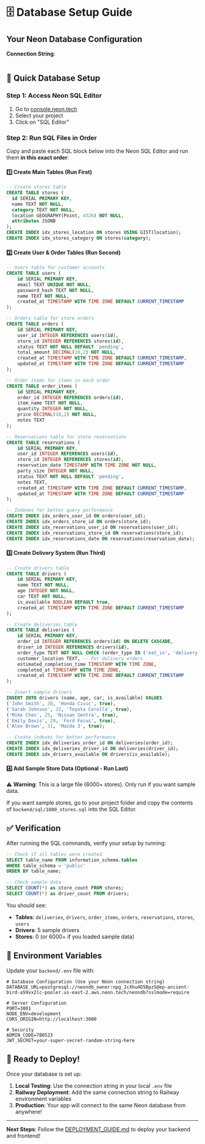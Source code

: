 # 🗄️ Database Setup Guide

## Your Neon Database Configuration

**Connection String**: 
```postgresql://neondb_owner:npg_JcXhu4D5BpzS@ep-ancient-bird-a59vx2lc-pooler.us-east-2.aws.neon.tech/neondb?sslmode=require
```

## 🚀 Quick Database Setup

### Step 1: Access Neon SQL Editor
1. Go to [console.neon.tech](https://console.neon.tech)
2. Select your project
3. Click on "SQL Editor"

### Step 2: Run SQL Files in Order

Copy and paste each SQL block below into the Neon SQL Editor and run them **in this exact order**:

#### 1️⃣ **Create Main Tables** (Run First)
```sql
-- Create stores table
CREATE TABLE stores (
  id SERIAL PRIMARY KEY,
  name TEXT NOT NULL,
  category TEXT NOT NULL,
  location GEOGRAPHY(Point, 4326) NOT NULL,
  attributes JSONB
);
CREATE INDEX idx_stores_location ON stores USING GIST(location);
CREATE INDEX idx_stores_category ON stores(category);
```

#### 2️⃣ **Create User & Order Tables** (Run Second)
```sql
-- Users table for customer accounts
CREATE TABLE users (
    id SERIAL PRIMARY KEY,
    email TEXT UNIQUE NOT NULL,
    password_hash TEXT NOT NULL,
    name TEXT NOT NULL,
    created_at TIMESTAMP WITH TIME ZONE DEFAULT CURRENT_TIMESTAMP
);

-- Orders table for store orders
CREATE TABLE orders (
    id SERIAL PRIMARY KEY,
    user_id INTEGER REFERENCES users(id),
    store_id INTEGER REFERENCES stores(id),
    status TEXT NOT NULL DEFAULT 'pending',
    total_amount DECIMAL(10,2) NOT NULL,
    created_at TIMESTAMP WITH TIME ZONE DEFAULT CURRENT_TIMESTAMP,
    updated_at TIMESTAMP WITH TIME ZONE DEFAULT CURRENT_TIMESTAMP
);

-- Order items for items in each order
CREATE TABLE order_items (
    id SERIAL PRIMARY KEY,
    order_id INTEGER REFERENCES orders(id),
    item_name TEXT NOT NULL,
    quantity INTEGER NOT NULL,
    price DECIMAL(10,2) NOT NULL,
    notes TEXT
);

-- Reservations table for store reservations
CREATE TABLE reservations (
    id SERIAL PRIMARY KEY,
    user_id INTEGER REFERENCES users(id),
    store_id INTEGER REFERENCES stores(id),
    reservation_date TIMESTAMP WITH TIME ZONE NOT NULL,
    party_size INTEGER NOT NULL,
    status TEXT NOT NULL DEFAULT 'pending',
    notes TEXT,
    created_at TIMESTAMP WITH TIME ZONE DEFAULT CURRENT_TIMESTAMP,
    updated_at TIMESTAMP WITH TIME ZONE DEFAULT CURRENT_TIMESTAMP
);

-- Indexes for better query performance
CREATE INDEX idx_orders_user_id ON orders(user_id);
CREATE INDEX idx_orders_store_id ON orders(store_id);
CREATE INDEX idx_reservations_user_id ON reservations(user_id);
CREATE INDEX idx_reservations_store_id ON reservations(store_id);
CREATE INDEX idx_reservations_date ON reservations(reservation_date);
```

#### 3️⃣ **Create Delivery System** (Run Third)
```sql
-- Create drivers table
CREATE TABLE drivers (
    id SERIAL PRIMARY KEY,
    name TEXT NOT NULL,
    age INTEGER NOT NULL,
    car TEXT NOT NULL,
    is_available BOOLEAN DEFAULT true,
    created_at TIMESTAMP WITH TIME ZONE DEFAULT CURRENT_TIMESTAMP
);

-- Create deliveries table
CREATE TABLE deliveries (
    id SERIAL PRIMARY KEY,
    order_id INTEGER REFERENCES orders(id) ON DELETE CASCADE,
    driver_id INTEGER REFERENCES drivers(id),
    order_type TEXT NOT NULL CHECK (order_type IN ('eat_in', 'delivery')),
    customer_location TEXT, -- For delivery orders
    estimated_completion_time TIMESTAMP WITH TIME ZONE,
    completed_at TIMESTAMP WITH TIME ZONE,
    created_at TIMESTAMP WITH TIME ZONE DEFAULT CURRENT_TIMESTAMP
);

-- Insert sample drivers
INSERT INTO drivers (name, age, car, is_available) VALUES
('John Smith', 28, 'Honda Civic', true),
('Sarah Johnson', 32, 'Toyota Corolla', true),
('Mike Chen', 25, 'Nissan Sentra', true),
('Emily Davis', 29, 'Ford Focus', true),
('Alex Brown', 31, 'Mazda 3', true);

-- Create indexes for better performance
CREATE INDEX idx_deliveries_order_id ON deliveries(order_id);
CREATE INDEX idx_deliveries_driver_id ON deliveries(driver_id);
CREATE INDEX idx_drivers_available ON drivers(is_available);
```

#### 4️⃣ **Add Sample Store Data** (Optional - Run Last)
⚠️ **Warning**: This is a large file (6000+ stores). Only run if you want sample data.

If you want sample stores, go to your project folder and copy the contents of `backend/sql/1000_stores.sql` into the SQL Editor.

## ✅ Verification

After running the SQL commands, verify your setup by running:

```sql
-- Check if all tables were created
SELECT table_name FROM information_schema.tables 
WHERE table_schema = 'public' 
ORDER BY table_name;

-- Check sample data
SELECT COUNT(*) as store_count FROM stores;
SELECT COUNT(*) as driver_count FROM drivers;
```

You should see:
- **Tables**: `deliveries`, `drivers`, `order_items`, `orders`, `reservations`, `stores`, `users`
- **Drivers**: 5 sample drivers
- **Stores**: 0 (or 6000+ if you loaded sample data)

## 🔧 Environment Variables

Update your `backend/.env` file with:

```env
# Database Configuration (Use your Neon connection string)
DATABASE_URL=postgresql://neondb_owner:npg_JcXhu4D5BpzS@ep-ancient-bird-a59vx2lc-pooler.us-east-2.aws.neon.tech/neondb?sslmode=require

# Server Configuration
PORT=3001
NODE_ENV=development
CORS_ORIGIN=http://localhost:3000

# Security
ADMIN_CODE=780523
JWT_SECRET=your-super-secret-random-string-here
```

## 🚀 Ready to Deploy!

Once your database is set up:

1. **Local Testing**: Use the connection string in your local `.env` file
2. **Railway Deployment**: Add the same connection string to Railway environment variables
3. **Production**: Your app will connect to the same Neon database from anywhere!

---

**Next Steps**: Follow the [DEPLOYMENT_GUIDE.md](DEPLOYMENT_GUIDE.md) to deploy your backend and frontend! 